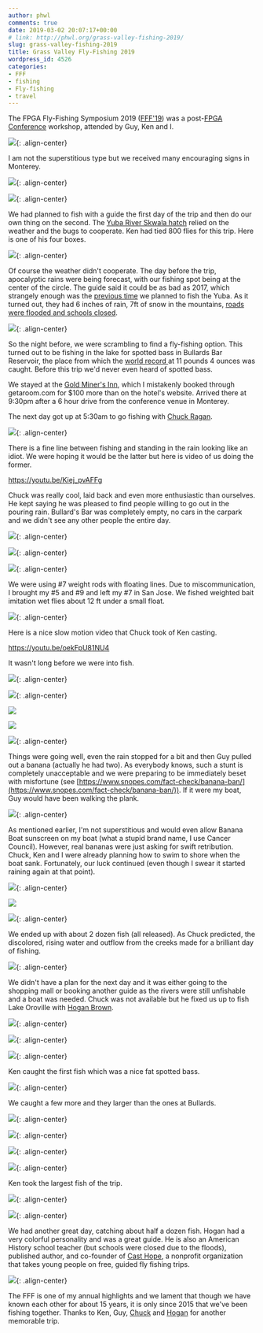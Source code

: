 ```yaml
---
author: phwl
comments: true
date: 2019-03-02 20:07:17+00:00
# link: http://phwl.org/grass-valley-fishing-2019/
slug: grass-valley-fishing-2019
title: Grass Valley Fly-Fishing 2019
wordpress_id: 4526
categories:
- FFF
- fishing
- Fly-fishing
- travel
---
```





The FPGA Fly-Fishing Symposium 2019 ([FFF'19](http://phwl.org/category/hobbies/fishing/fff/)) was a post-[FPGA Conference](http://isfpga.org/) workshop, attended by Guy, Ken and I.





![](/assets/images/2019/03/IMG_0221-1024x682.jpg){: .align-center}



<!-- more -->





I am not the superstitious type but we received many encouraging signs in Monterey.





![](/assets/images/2019/03/IMG_0043-1024x575.jpg){: .align-center}



![](/assets/images/2019/03/IMG_0045-1024x575.jpg){: .align-center}





We had planned to fish with a guide the first day of the trip and then do our own thing on the second. The [Yuba River Skwala hatch](http://flyfishingtraditions.blogspot.com/2010/01/patterns-yuba-skwala-stone.html) relied on the weather and the bugs to cooperate. Ken had tied 800 flies for this trip. Here is one of his four boxes.





![](/assets/images/2019/03/IMG_0234-1024x682.jpg){: .align-center}





Of course the weather didn't cooperate. The day before the trip, apocalyptic rains were being forecast, with our fishing spot being at the center of the circle. The guide said it could be as bad as 2017, which strangely enough was the [previous time](http://phwl.org/trinity-river-2017/) we planned to fish the Yuba. As it turned out, they had 6 inches of rain, 7ft of snow in the mountains, [roads were flooded and schools closed](http://www.capradio.org/articles/2019/02/26/storm-slams-western-us-raises-flood-fears-to-california/).





![](https://pbs.twimg.com/media/D0YS1luWsAAreZH.jpg){: .align-center}





So the night before, we were scrambling to find a fly-fishing option. This turned out to be fishing in the lake for spotted bass in Bullards Bar Reservoir, the place from which the [world record ](http://www.gameandfishmag.com/editorial/world-record-spotted-bass-certified-by-igfa/192556)at 11 pounds 4 ounces was caught. Before this trip we'd never even heard of spotted bass.







We stayed at the [Gold Miner's Inn](http://www.goldminersinn.com/), which I mistakenly booked through getaroom.com for $100 more than on the hotel's website. Arrived there at 9:30pm after a 6 hour drive from the conference venue in Monterey.







The next day got up at 5:30am to go fishing with [Chuck Ragan](http://www.crflyfishing.com/).





![](/assets/images/2019/03/IMG_0151-1024x682.jpg){: .align-center}





There is a fine line between fishing and standing in the rain looking like an idiot. We were hoping it would be the latter but here is video of us doing the former.








https://youtu.be/Kiej_pvAFFg








Chuck was really cool, laid back and even more enthusiastic than ourselves. He kept saying he was pleased to find people willing to go out in the pouring rain. Bullard's Bar was completely empty, no cars in the carpark and we didn't see any other people the entire day.





![](/assets/images/2019/03/IMG_0156-1024x682.jpg){: .align-center}



![](/assets/images/2019/03/IMG_0161-1024x682.jpg){: .align-center}



![](/assets/images/2019/03/IMG_0165-1024x682.jpg){: .align-center}





We were using #7 weight rods with floating lines. Due to miscommunication, I brought my #5 and #9 and left my #7 in San Jose. We fished weighted bait imitation wet flies about 12 ft under a small float.





![](/assets/images/2019/03/IMG_0200-1024x682.jpg){: .align-center}





Here is a nice slow motion video that Chuck took of Ken casting.








https://youtu.be/oekFpU81NU4














It wasn't long before we were into fish.





![](/assets/images/2019/03/IMG_0211-1024x682.jpg){: .align-center}



![](/assets/images/2019/03/IMG_0175-1024x682.jpg){: .align-center}



![](/assets/images/2019/03/IMG_5952-1024x768.jpg)



![](/assets/images/2019/03/IMG_5956-1024x768.jpg)



![](/assets/images/2019/03/IMG_0197-1024x682.jpg){: .align-center}





Things were going well, even the rain stopped for a bit and then Guy pulled out a banana (actually he had two). As everybody knows, such a stunt is completely unacceptable and we were preparing to be immediately beset with misfortune (see [https://www.snopes.com/fact-check/banana-ban/](https://www.snopes.com/fact-check/banana-ban/)). If it were my boat, Guy would have been walking the plank.





![](/assets/images/2019/03/IMG_0195-1024x682.jpg){: .align-center}





As mentioned earlier, I'm not superstitious and would even allow Banana Boat sunscreen on my boat (what a stupid brand name, I use Cancer Council). However, real bananas were just asking for swift retribution. Chuck, Ken and I were already planning how to swim to shore when the boat sank. Fortunately, our luck continued (even though I swear it started raining again at that point).





![](/assets/images/2019/03/IMG_0202-1024x682.jpg){: .align-center}



![](/assets/images/2019/03/IMG_5959-1024x768.jpg)



![](/assets/images/2019/03/IMG_0215-1024x682.jpg){: .align-center}





We ended up with about 2 dozen fish (all released). As Chuck predicted, the discolored, rising water and outflow from the creeks made for a brilliant day of fishing.





![](/assets/images/2019/03/IMG_0232-1024x682.jpg){: .align-center}





We didn't have a plan for the next day and it was either going to the shopping mall or booking another guide as the rivers were still unfishable and a boat was needed. Chuck was not available but he fixed us up to fish Lake Oroville with [Hogan Brown](http://www.hgbflyfishing.com/).





![](/assets/images/2019/03/IMG_0243-1024x682.jpg){: .align-center}



![](/assets/images/2019/03/IMG_0249-1024x682.jpg){: .align-center}



![](/assets/images/2019/03/IMG_0258-1024x682.jpg){: .align-center}





Ken caught the first fish which was a nice fat spotted bass.





![](/assets/images/2019/03/IMG_0257-1024x682.jpg){: .align-center}





We caught a few more and they larger than the ones at Bullards.





![](/assets/images/2019/03/IMG_0260-1024x682.jpg){: .align-center}



![](/assets/images/2019/03/IMG_0262-1024x682.jpg){: .align-center}



![](/assets/images/2019/03/IMG_0272-1024x682.jpg){: .align-center}



![](/assets/images/2019/03/IMG_0274-1024x682.jpg){: .align-center}





Ken took the largest fish of the trip.





![](/assets/images/2019/03/IMG_0267-1024x682.jpg){: .align-center}



![](/assets/images/2019/03/IMG_0269-1024x682.jpg){: .align-center}





We had another great day, catching about half a dozen fish. Hogan had a very colorful personality and was a great guide. He is also an American History school teacher (but schools were closed due to the floods), published author, and co-founder of [Cast Hope](https://www.casthope.org/), a nonprofit organization that takes young people on free, guided fly fishing trips.





![](/assets/images/2019/03/IMG_0277-1024x682.jpg){: .align-center}





The FFF is one of my annual highlights and we lament that though we have known each other for about 15 years, it is only since 2015 that we've been fishing together. Thanks to Ken, Guy, [Chuck](http://www.crflyfishing.com/) and [Hogan](http://www.hgbflyfishing.com/) for another memorable trip.



